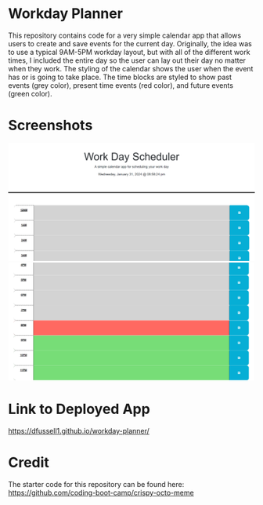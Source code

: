 # Workday Planner 
This repository contains code for a very simple calendar app that allows users to create and save events for the current day. Originally, the idea was to use a typical 9AM-5PM workday layout, but with all of the different work times, I included the entire day so the user can lay out their day no matter when they work. The styling of the calendar shows the user when the event has or is going to take place. The time blocks are styled to show past events (grey color), present time events (red color), and future events (green color). 

# Screenshots
![Screenshot 1 of Workday Planner App](./img/workday-planner1.png)
![Screenshot 2 of Workday Planner App](./img/workday-planner2.png)

# Link to Deployed App 
https://dfussell1.github.io/workday-planner/

# Credit 
The starter code for this repository can be found here: https://github.com/coding-boot-camp/crispy-octo-meme